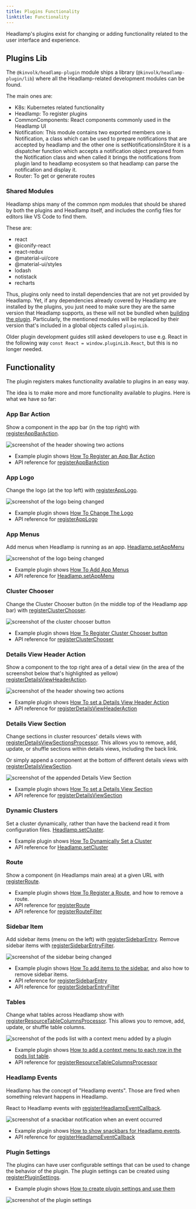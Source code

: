 ```yaml
---
title: Plugins Functionality
linktitle: Functionality
---
```


Headlamp's plugins exist for changing or adding functionality related to
the user interface and experience.

## Plugins Lib

The `@kinvolk/headlamp-plugin` module ships a library
(`@kinvolk/headlamp-plugin/lib`) where all the Headlamp-related development
modules can be found.

The main ones are:

- K8s: Kubernetes related functionality
- Headlamp: To register plugins
- CommonComponents: React components commonly used in the Headlamp UI
- Notification: This module contains two exported members one is Notification, a class which can be used to prepare notifications that are accepted by headlamp and the other one is setNotificationsInStore it is a dispatcher function which accepts a notification object prepared from the Notification class and when called it brings the notifications from plugin land to headlamp ecosystem so that headlamp can parse the notification and display it.
- Router: To get or generate routes

### Shared Modules

Headlamp ships many of the common npm modules that should be shared by both
the plugins and Headlamp itself, and includes the config files for editors
like VS Code to find them.

These are:

- react
- @iconify-react
- react-redux
- @material-ui/core
- @material-ui/styles
- lodash
- notistack
- recharts

Thus, plugins only need to install dependencies that are not yet provided by Headlamp.
Yet, if any dependencies already covered by Headlamp are installed by the plugins, you
just need to make sure they are the same version that Headlamp supports, as these will
not be bundled when [building the plugin](../building.md).
Particularly, the mentioned modules will be replaced by their version that's included
in a global objects called `pluginLib`.

Older plugin development guides still asked developers to use e.g. React in the following
way `const React = window.pluginLib.React`, but this is no longer needed.

## Functionality

The plugin registers makes functionality available to plugins in an easy way.

The idea is to make more and more functionality available to plugins. Here is
what we have so far:

### App Bar Action

Show a component in the app bar (in the top right) with
[registerAppBarAction](../api/modules/plugin_registry.md#registerappbaraction).

![screenshot of the header showing two actions](./images/podcounter_screenshot.png)

- Example plugin shows [How To Register an App Bar Action](https://github.com/kinvolk/headlamp/tree/main/plugins/examples/pod-counter)
- API reference for [registerAppBarAction](../api/modules/plugin_registry.md#registerappbaraction)

### App Logo

Change the logo (at the top left) with
[registerAppLogo](../api/modules/plugin_registry.md#registerapplogo).

![screenshot of the logo being changed](./images/change-logo.png)

- Example plugin shows [How To Change The Logo](https://github.com/kinvolk/headlamp/tree/main/plugins/examples/change-logo)
- API reference for [registerAppLogo](../api/modules/plugin_registry.md#registerapplogo)

### App Menus

Add menus when Headlamp is running as an app.
[Headlamp.setAppMenu](../api/classes/plugin_lib.Headlamp.md/#setappmenu)

![screenshot of the logo being changed](./images/app-menus.png)

- Example plugin shows [How To Add App Menus](https://github.com/kinvolk/headlamp/tree/main/plugins/examples/app-menus)
- API reference for [Headlamp.setAppMenu](../api/classes/plugin_lib.Headlamp.md/#setappmenu)

### Cluster Chooser

Change the Cluster Chooser button (in the middle top of the Headlamp app bar) with
[registerClusterChooser](../api/modules/plugin_registry.md#registerclusterchooser).

![screenshot of the cluster chooser button](./images/cluster-chooser.png)

- Example plugin shows [How To Register Cluster Chooser button](https://github.com/kinvolk/headlamp/tree/main/plugins/examples/clusterchooser)
- API reference for [registerClusterChooser](../api/modules/plugin_registry.md#registerclusterchooser)

### Details View Header Action

Show a component to the top right area of a detail view
(in the area of the screenshot below that's highlighted as yellow)
[registerDetailsViewHeaderAction](../api/modules/plugin_registry.md#registerdetailsviewheaderaction).

![screenshot of the header showing two actions](./images/header_actions_screenshot.png)

- Example plugin shows [How To set a Details View Header Action](https://github.com/kinvolk/headlamp/tree/main/plugins/examples/details-view)
- API reference for [registerDetailsViewHeaderAction](../api/modules/plugin_registry.md#registerdetailsviewheaderaction)

### Details View Section

Change sections in cluster resources' details views with [registerDetailsViewSectionsProcessor](../api/modules/plugin_registry.md#registerDetailsViewSectionsProcessor). This allows you to remove, add, update, or shuffle sections within details views, including the back link.

Or simply append a component at the bottom of different details views with
[registerDetailsViewSection](../api/modules/plugin_registry.md#registerdetailsviewsection).

![screenshot of the appended Details View Section](./images/details-view.jpeg)

- Example plugin shows [How To set a Details View Section](https://github.com/kinvolk/headlamp/tree/main/plugins/examples/details-view)
- API reference for [registerDetailsViewSection](../api/modules/plugin_registry.md#registerdetailsviewsection)

### Dynamic Clusters

Set a cluster dynamically, rather than have the backend read it from configuration files.
[Headlamp.setCluster](../api/classes/plugin_lib.Headlamp.md#setcluster).

- Example plugin shows [How To Dynamically Set a Cluster](https://github.com/kinvolk/headlamp/tree/main/plugins/examples/dynamic-clusters)
- API reference for [Headlamp.setCluster](../api/classes/plugin_lib.Headlamp.md#setcluster)

### Route

Show a component (in Headlamps main area) at a given URL with
[registerRoute](../api/modules/plugin_registry.md#registerroute).

- Example plugin shows [How To Register a Route](https://github.com/kinvolk/headlamp/tree/main/plugins/examples/sidebar), and how to remove a route.
- API reference for [registerRoute](../api/modules/plugin_registry.md#registerroute)
- API reference for [registerRouteFilter](../api/modules/plugin_registry.md#registerroutefilter)


### Sidebar Item

Add sidebar items (menu on the left) with
[registerSidebarEntry](../api/modules/plugin_registry.md#registersidebarentry).
Remove sidebar items with [registerSidebarEntryFilter](../api/modules/plugin_registry.md#registersidebarentryfilter).

![screenshot of the sidebar being changed](./images/sidebar.png)

- Example plugin shows [How To add items to the sidebar](https://github.com/kinvolk/headlamp/tree/main/plugins/examples/sidebar), and also how to remove sidebar items.
- API reference for [registerSidebarEntry](../api/modules/plugin_registry.md#registersidebarentry)
- API reference for [registerSidebarEntryFilter](../api/modules/plugin_registry.md#registersidebarentryfilter)

### Tables

Change what tables across Headlamp show with [registerResourceTableColumnsProcessor](../api/modules/plugin_registry.md#registersidebarentry). This allows you to remove, add, update, or shuffle table columns.

![screenshot of the pods list with a context menu added by a plugin](./images/table-context-menu.png)

- Example plugin shows [How to add a context menu to each row in the pods list table](https://github.com/kinvolk/headlamp/tree/main/plugins/examples/tables).
- API reference for [registerResourceTableColumnsProcessor](../api/modules/plugin_registry.md#registerresourcetablecolumnsprocessor)

### Headlamp Events

Headlamp has the concept of "Headlamp events". Those are fired when something relevant happens in Headlamp.

React to Headlamp events with [registerHeadlampEventCallback](../api/modules/plugin_registry.md#registerheadlampeventcallback).

![screenshot of a snackbar notification when an event occurred](./images/event-snackbar.png)

- Example plugin shows [How to show snackbars for Headlamp events](https://github.com/kinvolk/headlamp/tree/main/plugins/examples/headlamp-events).
- API reference for [registerHeadlampEventCallback](../api/modules/plugin_registry.md#registerheadlampeventcallback)


### Plugin Settings

The plugins can have user configurable settings that can be used to change the behavior of the plugin. The plugin settings can be created using [registerPluginSettings](../api/modules/plugin_registry.md#registerpluginsettings).

- Example plugin shows [How to create plugin settings and use them](https://github.com/kinvolk/headlamp/tree/main/plugins/examples/change-logo)

![screenshot of the plugin settings](./images/plugin-settings.png)